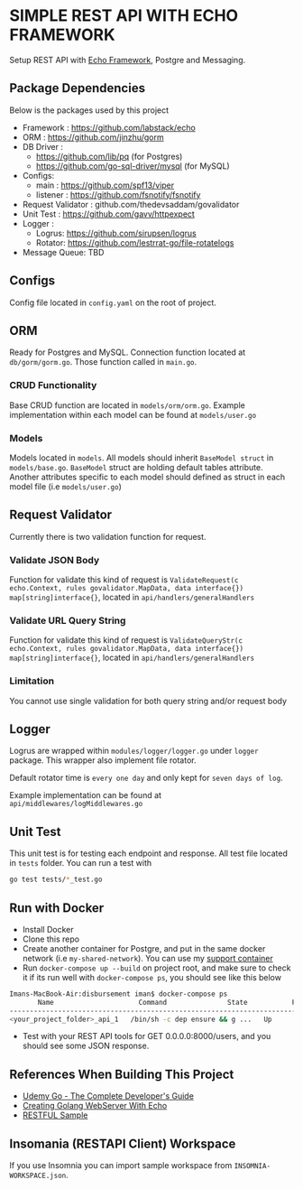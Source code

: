 # SIMPLE REST API WITH ECHO FRAMEWORK

Setup REST API with [Echo Framework](https://echo.labstack.com/guide/migration), Postgre and Messaging.

## Package Dependencies

Below is the packages used by this project

* Framework : https://github.com/labstack/echo
* ORM : https://github.com/jinzhu/gorm
* DB Driver :
    - https://github.com/lib/pq (for Postgres)
    - https://github.com/go-sql-driver/mysql (for MySQL)
* Configs:
    - main : https://github.com/spf13/viper
    - listener : https://github.com/fsnotify/fsnotify
* Request Validator : github.com/thedevsaddam/govalidator
* Unit Test : https://github.com/gavv/httpexpect
* Logger :
    - Logrus: https://github.com/sirupsen/logrus
    - Rotator: https://github.com/lestrrat-go/file-rotatelogs
* Message Queue: TBD

## Configs

Config file located in ```config.yaml``` on the root of project. 

## ORM

Ready for Postgres and MySQL. Connection function located at ```db/gorm/gorm.go```. Those function called in ```main.go```.

### CRUD Functionality

Base CRUD function are located in ```models/orm/orm.go```. Example implementation within each model can be found at ```models/user.go```

### Models

Models located in ```models```. All models should inherit ```BaseModel struct``` in ```models/base.go```. ```BaseModel``` struct are holding default tables attribute. Another attributes specific to each model should defined as struct in each model file (i.e ```models/user.go```)

## Request Validator

Currently there is two validation function for request.

### Validate JSON Body

Function for validate this kind of request is ```ValidateRequest(c echo.Context, rules govalidator.MapData, data interface{}) map[string]interface{}```, located in ```api/handlers/generalHandlers```

### Validate URL Query String

Function for validate this kind of request is ```ValidateQueryStr(c echo.Context, rules govalidator.MapData, data interface{}) map[string]interface{}```, located in ```api/handlers/generalHandlers```

### Limitation

You cannot use single validation for both query string and/or request body

## Logger

Logrus are wrapped within ```modules/logger/logger.go``` under ```logger``` package. This wrapper also implement file rotator.

Default rotator time is ```every one day``` and only kept for ```seven days of log```.

Example implementation can be found at ```api/middlewares/logMiddlewares.go```

## Unit Test

This unit test is for testing each endpoint and response. All test file located in ```tests``` folder. You can run a test with

```bash
go test tests/*_test.go
```

## Run with Docker

* Install Docker
* Clone this repo
* Create another container for Postgre, and put in the same docker network (i.e ```my-shared-network```). You can use my [support container](https://github.com/rimantoro/docker_support_stack)
* Run ```docker-compose up --build``` on project root, and make sure to check it if its run well with ```docker-compose ps```, you should see like this below
```bash
Imans-MacBook-Air:disbursement iman$ docker-compose ps
       Name                     Command               State           Ports
------------------------------------------------------------------------------------
<your_project_folder>_api_1   /bin/sh -c dep ensure && g ...   Up      0.0.0.0:8000->8000/tcp
```
* Test with your REST API tools for GET 0.0.0.0:8000/users, and you should see some JSON response.


## References When Building This Project

* [Udemy Go - The Complete Developer's Guide](https://www.udemy.com/go-the-complete-developers-guide/)
* [Creating Golang WebServer With Echo](https://www.youtube.com/watch?v=_pww3NJuWnk&list=PLFmONUGpIk0YwlJMZOo21a9Q1juVrk4YY)
* [RESTFUL Sample](https://github.com/kyawmyintthein/golangRestfulAPISample)

## Insomania (RESTAPI Client) Workspace

If you use Insomnia you can import sample workspace from ```INSOMNIA-WORKSPACE.json```.
